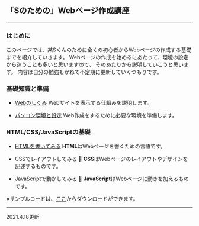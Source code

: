 ## 「Sのための」Webページ作成講座

---

### はじめに

このページでは、某Sくんのために全くの初心者からWebページの作成する基礎までを紹介していきます。
Webページの作成を始めるにあたって、環境の設定から迷うことも多いと思いますので、
そのあたりから説明していこうと思います。
内容は自分の勉強もかねて不定期に更新していくつもりです。

### 基礎知識と準備

- [Webのしくみ](shikumi.html) Webサイトを表示する仕組みを説明します。

- [パソコン環境と設定](setting.html) Web作成をするために必要な環境を準備します。

### HTML/CSS/JavaScriptの基礎

- [HTMLを書いてみる](html_is.md)  **HTML**はWebページを書くための言語です。

- CSSでレイアウトしてみる :construction:  **CSS**はWebページのレイアウトやデザインを記述するものです。

- JavaScriptで動かしてみる :construction:  **JavaScript**はWebページに動きを加えるものです。

※サンプルコードは、[ここ](https://github.com/TTS2141/imository)からダウンロードができます。

---

2021.4.18更新